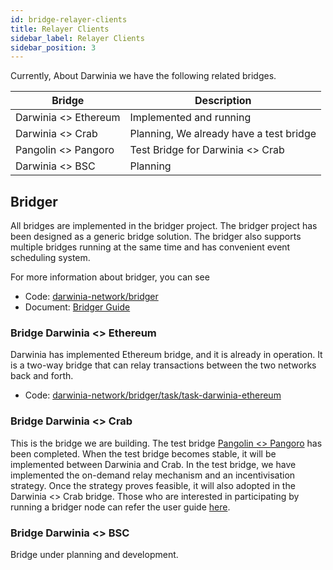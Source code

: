 ```yaml
---
id: bridge-relayer-clients
title: Relayer Clients
sidebar_label: Relayer Clients
sidebar_position: 3
---
```


Currently, About Darwinia we have the following related bridges.

| Bridge             | Description                             |
| ------------------ | --------------------------------------- |
| Darwinia &lt;&gt; Ethereum | Implemented and running                 |
| Darwinia &lt;&gt; Crab     | Planning, We already have a test bridge |
| Pangolin &lt;&gt; Pangoro  | Test Bridge for Darwinia &lt;&gt; Crab  |
| Darwinia &lt;&gt; BSC      | Planning                                |

## Bridger
All bridges are implemented in the bridger project. The bridger project has been designed as a generic bridge solution. The bridger also supports multiple bridges running at the same time and has convenient event scheduling system.

For more information about bridger, you can see

- Code: [darwinia-network/bridger](https://github.com/darwinia-network/bridger/)
- Document: [Bridger Guide](https://itering.notion.site/Bridger-Guide-en-b5ae438609df41f682ab0efce3ddb98b)

### Bridge Darwinia &lt;&gt; Ethereum

Darwinia has implemented Ethereum bridge, and it is already in operation. It is a two-way bridge that can relay transactions between the two networks back and forth.

- Code: [darwinia-network/bridger/task/task-darwinia-ethereum](https://github.com/darwinia-network/bridger/tree/master/task/task-darwinia-ethereum)

### Bridge Darwinia &lt;&gt; Crab

This is the bridge we are building. The test bridge [Pangolin &lt;&gt; Pangoro](https://github.com/darwinia-network/bridger/blob/master/task/task-pangolin-pangoro) has been completed. When the test bridge becomes stable, it will be implemented between Darwinia and Crab.
In the test bridge, we have implemented the on-demand relay mechanism and an incentivisation strategy. Once the strategy proves feasible, it will also adopted in the Darwinia &lt;&gt;  Crab bridge. Those who are interested in participating by running a bridger node can refer the user guide [here](../../tutorials/wiki-tut-bridger-node.md).

### Bridge Darwinia &lt;&gt; BSC

Bridge under planning and development.
